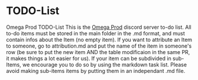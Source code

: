 # TODO-List
Omega Prod TODO-List
This is the [Omega Prod](https://discord.gg/hS4VgSTumn) discord server to-do list.
All to-do items must be stored in the main folder in the .md format, and must contain infos about the Item (no empty item).
If you want to attribute an Item to someone, go to attribution.md and put the name of the item in someone's row (be sure to put the new item AND the table modificaion in the same PR, it makes things a lot easier for us).
If your item can be subdivided in sub-Items, we encourage you to do so by using the markdown task list. Please avoid making sub-items items by putting them in an independant .md file.
